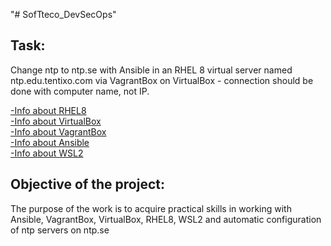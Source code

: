 "# SofTteco_DevSecOps" 
<br>
## Task: <br>
 Change ntp to ntp.se with Ansible in an RHEL 8 virtual server named ntp.edu.tentixo.com via VagrantBox on VirtualBox - connection should be done with computer name, not IP.<br>
 
 [-Info about RHEL8](https://www.linuxadictos.com/ru/rhel8.html) <br>
 [-Info about VirtualBox](https://www.virtualbox.org/)<br>
 [-Info about VagrantBox](https://www.vagrantup.com/)<br>
 [-Info about Ansible](https://www.thomaspreischl.de/ansible-wsl-windows/)<br>
 [-Info about WSL2](https://winitpro.ru/index.php/2020/07/13/zapusk-linux-v-windows-wsl-2/)<br>
 
 ## Objective of the project: <br>
 The purpose of the work is to acquire practical skills in working with Ansible, VagrantBox, VirtualBox, RHEL8, WSL2 and automatic configuration of ntp servers on ntp.se
 
 

